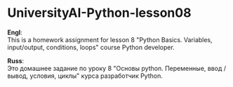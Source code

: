 # UniversityAI-Python-lesson08
<b>Engl</b>:<br>
This is a homework assignment for lesson 8 "Python Basics. Variables, input/output, conditions, loops" course Python developer.

<b>Russ</b>:<br>
Это домашнее задание по уроку 8 "Основы python. Переменные, ввод / вывод, условия, циклы" курса разработчик Python.
